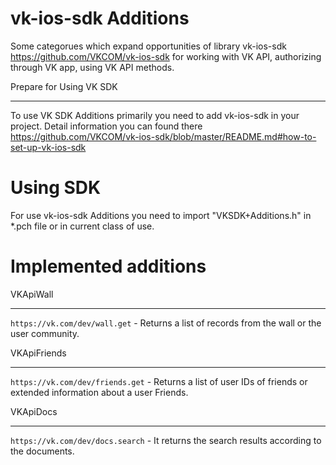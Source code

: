 vk-ios-sdk Additions
====================

Some categorues which expand opportunities of library vk-ios-sdk https://github.com/VKCOM/vk-ios-sdk for working with VK API, authorizing through VK app, using VK API methods.

Prepare for Using VK SDK
________________________

To use VK SDK Additions primarily you need to add vk-ios-sdk in your project. Detail information you can found there https://github.com/VKCOM/vk-ios-sdk/blob/master/README.md#how-to-set-up-vk-ios-sdk


Using SDK
=========

For use vk-ios-sdk Additions you need to import "VKSDK+Additions.h" in *.pch file or in current class of use.


Implemented additions
=====================

VKApiWall
_________

`https://vk.com/dev/wall.get` - Returns a list of records from the wall or the user community.

VKApiFriends
____________

`https://vk.com/dev/friends.get` - Returns a list of user IDs of friends or extended information about a user Friends.

VKApiDocs
_________

`https://vk.com/dev/docs.search` - It returns the search results according to the documents.

